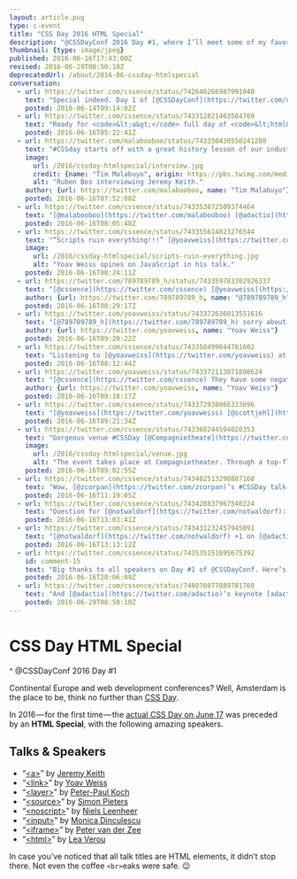 ```yaml
---
layout: article.pug
type: c-event
title: "CSS Day 2016 HTML Special"
description: "@CSSDayConf 2016 Day #1, where I’ll meet some of my favorite HTML elements."
thumbnail: {type: image/jpeg}
published: 2016-06-16T17:43:00Z
revised: 2016-06-29T08:50:10Z
deprecatedUrl: /about/2016-06-cssday-htmlspecial
conversation:
  - url: https://twitter.com/cssence/status/742646266987991040
    text: "Special indeed. Day 1 of [@CSSDayConf](https://twitter.com/cssdayconf) = HTML Special. Incredible line-up! [cssday.nl/2016/programme#day1](https://cssday.nl/2016/programme#day1) … #LookingForward"
    posted: 2016-06-14T09:14:02Z
  - url: https://twitter.com/cssence/status/743312821463584769
    text: "Ready for <code>&lt;a&gt;</code> full day of <code>&lt;html&gt;</code>, from [@adactio](https://twitter.com/adactio) to [@LeaVerou](https://twitter.com/LeaVerou) #excited #CSSDay"
    posted: 2016-06-16T05:22:41Z
  - url: https://twitter.com/malabooboo/status/743350430550241280
    text: "#CSSday starts off with a great history lesson of our industry by [@adactio](https://twitter.com/adactio)"
    image:
      url: /2016/cssday-htmlspecial/interview.jpg
      credit: {name: "Tim Malabuyo", origin: https://pbs.twimg.com/media/ClDpRcPVEAIM5w2.jpg, via: "Twitter"}
      alt: "Ruben Bos interviewing Jeremy Keith."
    author: {url: https://twitter.com/malabooboo, name: "Tim Malabuyo"}
    posted: 2016-06-16T07:52:08Z
  - url: https://twitter.com/cssence/status/743353872509374464
    text: "[@malabooboo](https://twitter.com/malabooboo) [@adactio](https://twitter.com/adactio) Always great to learn something old #CSSDay"
    posted: 2016-06-16T08:05:48Z
  - url: https://twitter.com/cssence/status/743355614823276544
    text: "“Scripts ruin everything!!!” [@yoavweiss](https://twitter.com/yoavweiss) #CSSDay"
    image:
      url: /2016/cssday-htmlspecial/scripts-ruin-everything.jpg
      alt: "Yoav Weiss opines on JavaScript in his talk."
    posted: 2016-06-16T08:24:11Z
  - url: https://twitter.com/789789789_h/status/743359783302926337
    text: "[@cssence](https://twitter.com/cssence) [@yoavweiss](https://twitter.com/yoavweiss) you cannot hold a script responsible for putting orange text on a gray background."
    author: {url: https://twitter.com/789789789_h, name: "@789789789_h"}
    posted: 2016-06-16T08:29:17Z
  - url: https://twitter.com/yoavweiss/status/743372636013551616
    text: "[@789789789_h](https://twitter.com/789789789_h) sorry about that 😕"
    author: {url: https://twitter.com/yoavweiss, name: "Yoav Weiss"}
    posted: 2016-06-16T09:20:22Z
  - url: https://twitter.com/cssence/status/743358499044761602
    text: "Listening to [@yoavweiss](https://twitter.com/yoavweiss) at #CSSDay I wonder if using loadJS &amp; loadCSS on [cssence.com](https://cssence.com) has a negative <abbr title=\"performance\">perf</abbr> impact"
    posted: 2016-06-16T08:12:44Z
  - url: https://twitter.com/yoavweiss/status/743372113071898624
    text: "[@cssence](https://twitter.com/cssence) They have some negative impact, but they can be reimplemented using preload. [@scottjehl](https://twitter.com/scottjehl) already has prototypes implementing it"
    author: {url: https://twitter.com/yoavweiss, name: "Yoav Weiss"}
    posted: 2016-06-16T09:18:17Z
  - url: https://twitter.com/cssence/status/743372938066333696
    text: "[@yoavweiss](https://twitter.com/yoavweiss) [@scottjehl](https://twitter.com/scottjehl) Awesome, thanks. I will look into this. But now back to [@ppk](https://twitter.com/pkk) #CSSDay"
    posted: 2016-06-16T09:21:34Z
  - url: https://twitter.com/cssence/status/743368244594020353
    text: "Gorgeous venue #CSSDay [@Compagnietheate](https://twitter.com/Compagnietheate)"
    image:
      url: /2016/cssday-htmlspecial/venue.jpg
      alt: "The event takes place at Compagnietheater. Through a top-floor window, you look directly at beautiful houses and one of Amsterdam’s many canals."
    posted: 2016-06-16T09:02:55Z
  - url: https://twitter.com/cssence/status/743402513290887168
    text: "Wow, [@zcorpan](https://twitter.com/zcorpan)’s #CSSDay talk was a great reminder how complicated the stuff behind the browser scenes really is"
    posted: 2016-06-16T11:19:05Z
  - url: https://twitter.com/cssence/status/743428837967540224
    text: "Question for [@notwaldorf](https://twitter.com/notwaldorf): how will &lt;…-input&gt; fall back in older browsers and &lt;noscript&gt;?"
    posted: 2016-06-16T13:03:41Z
  - url: https://twitter.com/cssence/status/743431232457945091
    text: "[@notwaldorf](https://twitter.com/notwaldorf) +1 on [@adactio](https://twitter.com/adactio)’s question #CSSDay [twitter.com/adactio/status/743428866845315072](https://twitter.com/adactio/status/743428866845315072)"
    posted: 2016-06-16T13:13:12Z
  - url: https://twitter.com/cssence/status/743535151695675392
    id: comment-15
    text: "Big thanks to all speakers on Day #1 of @CSSDayConf. Here’s a quick list of their slide decks [cssence.com/about/2016-06-cssday-htmlspecial](/2016/cssday-htmlspecial/) #cssday"
    posted: 2016-06-16T20:06:09Z
  - url: https://twitter.com/cssence/status/748076077889781760
    text: "And [@adactio](https://twitter.com/adactio)’s keynote [adactio.com/articles/10887](https://adactio.com/articles/10887) completes the list - [@CSSDayConf](https://twitter.com/cssdayconf) HTML Special"
    posted: 2016-06-29T08:50:10Z
---
```


# CSS Day HTML Special
^ @CSSDayConf 2016 Day #1

Continental Europe and web development conferences? Well, Amsterdam is the place to be, think no further than [CSS Day](https://cssday.nl/2016/).

In 2016&#8202;&mdash;&#8202;for the first time&#8202;&mdash;&#8202;the [actual CSS Day on <time datetime="2016-06-17">June 17</time>](/2016/cssday/) was preceded by an **HTML Special**, with the following amazing speakers.

<h2 id="talks">Talks &amp; Speakers</h2>

* “[&lt;a&gt;](https://adactio.com/articles/10887)” by [Jeremy Keith](https://twitter.com/adactio)
* “[&lt;link&gt;](https://yoavweiss.github.io/link_htmlspecial_16/)” by [Yoav Weiss](https://twitter.com/yoavweiss)
* “[&lt;layer&gt;](https://quirksmode.org/presentations/Spring2016/layers.pdf)” by [Peter-Paul Koch](https://twitter.com/ppk)
* “[&lt;source&gt;](https://zcorpan.github.io/cssday2016/)” by [Simon Pieters](https://twitter.com/zcorpan)
* “[&lt;noscript&gt;](https://speakerdeck.com/nielsleenheer/noscript)” by [Niels Leenheer](https://twitter.com/html5test)
* “[&lt;input&gt;](https://speakerdeck.com/notwaldorf/input-i-you-but-youre-bringing-me-down)” by [Monica Dinculescu](https://twitter.com/notwaldorf)
* “[&lt;iframe&gt;](https://qfox.github.io/htmlday16/htmlday2016.final.pdf)” by [Peter van der Zee](https://twitter.com/kuvos)
* “[&lt;html&gt;](https://leaverou.github.io/html-secrets/)” by [Lea Verou](https://twitter.com/LeaVerou)

In case you’ve noticed that all talk titles are HTML elements, it didn’t stop there. Not even the coffee `<br>`eaks were safe. 😉

